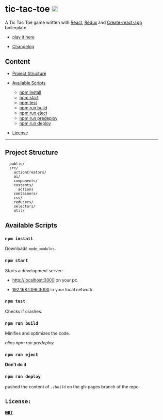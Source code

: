 # tic-tac-toe  <img src="./public/favicon.ico" width="20">

A Tic Tac Toe game written with [React](https://reactjs.org/), [Redux](https://redux.js.org/) and [Create-react-app ](https://github.com/facebookincubator/create-react-app) boilerplate.

* [play it here](https://fabervitale.github.io/tictactoe)

* [Changelog](./CHANGELOG.md)

## Content
* [Project Structure](#project-structure)

* [Available Scripts](#available-scripts)
  - [npm install](#npm-install)
  - [npm start](#npm-start)
  - [npm test](#npm-test)
  - [npm run build](#npm-run-build)
  - [npm run eject](#npm-run-eject)
  - [npm run predeploy](#npm-run-build)
  - [npm run deploy](#npm-run-deploy)
* [License](#license)

<hr>

## Project Structure

```
  public/
  src/
    actionCreators/
    ai/
    components/
    costants/
      actions
    containers/
    css/
    reducers/
    selectors/
    util/
```


## Available Scripts

### `npm install`
Downloads   ```node_modules```.

### `npm start`

Starts a development server:
* [http://localhost:3000](http://localhost:3000) on your pc.

* [192.168.1.196:3000](192.168.1.196:3000) in your local network.

### `npm test`

Checks if crashes.

### `npm run build`

Minifies and optimizes the code.

*alias npm run predeploy* 

### `npm run eject`

**Don't do it**

### `npm run deploy`

pushed the content of ```./build``` on the gh-pages branch of the repo 


## `License:` 

**[MIT](/LICENSE)**

